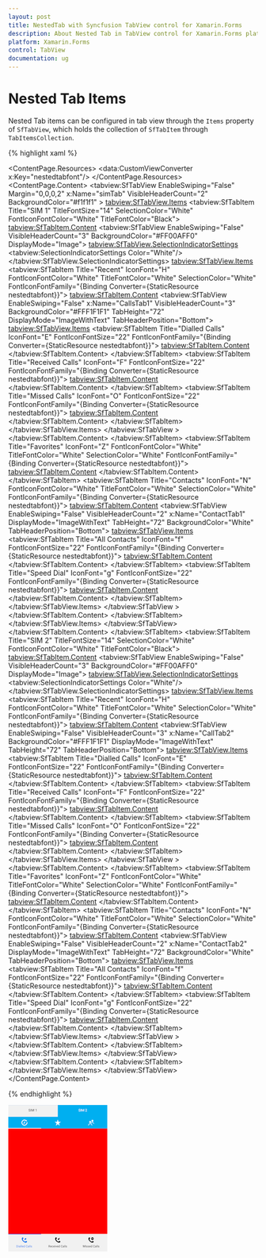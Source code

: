 ```yaml
---
layout: post
title: NestedTab with Syncfusion TabView control for Xamarin.Forms 
description: About Nested Tab in TabView control for Xamarin.Forms platform
platform: Xamarin.Forms
control: TabView
documentation: ug
---
```


# Nested Tab Items

Nested Tab items can be configured in tab view through the `Items` property of `SfTabView`, which holds the collection of `SfTabItem` through `TabItemsCollection`.

{% highlight xaml %}

<ContentPage xmlns="http://xamarin.com/schemas/2014/forms"
             xmlns:x="http://schemas.microsoft.com/winfx/2009/xaml" 
             xmlns:local="clr-namespace:TabViewAutomationSample;assembly=TabViewAutomationSample"
             xmlns:tabview="clr-namespace:Syncfusion.XForms.TabView;assembly=Syncfusion.SfTabView.XForms"
             BackgroundColor="#2196F3" x:Name="root"
             xmlns:data="clr-namespace:TabViewAutomationSample"
             x:Class="TabViewAutomationSample.SBNestedTab">
    <ContentPage.Resources>
        <ResourceDictionary>
            <OnPlatform x:TypeArguments="x:String" x:Key="fontfamily" iOS="NestedTab" Android="NestedTab.ttf" />
            <OnPlatform x:TypeArguments="x:String" x:Key="controlfontfamily" iOS="NestedTab" Android="NestedTab.ttf#NestedTab" />
            <data:CustomViewConverter x:Key="nestedtabfont"/>
        </ResourceDictionary>
    </ContentPage.Resources>
    <ContentPage.Content>
        <Grid BackgroundColor="White">
            <tabview:SfTabView EnableSwiping="False"
                               Margin="0,0,0,2" 
                               x:Name="simTab"
                               VisibleHeaderCount="2" 
                               BackgroundColor="#f1f1f1" >
                <tabview:SfTabView.Items>
                    <tabview:SfTabItem Title="SIM 1"
                                       TitleFontSize="14"
                                       SelectionColor="White"
                                       FontIconFontColor="White"
                                       TitleFontColor="Black">
                        <tabview:SfTabItem.Content>
                            <tabview:SfTabView EnableSwiping="False" 
                                               VisibleHeaderCount="3"
                                               BackgroundColor="#FF00AFF0"
                                               DisplayMode="Image">
                                <tabview:SfTabView.SelectionIndicatorSettings>
                                    <tabview:SelectionIndicatorSettings Color="White"/>
                                </tabview:SfTabView.SelectionIndicatorSettings>
                                <tabview:SfTabView.Items>
                                    <tabview:SfTabItem Title="Recent"
                                                       IconFont="H"
                                                       FontIconFontColor="White"
                                                       TitleFontColor="White"
                                                       SelectionColor="White"
                                                       FontIconFontFamily="{Binding Converter={StaticResource nestedtabfont}}">
                                        <tabview:SfTabItem.Content>
                                            <tabview:SfTabView EnableSwiping="False"
                                                               x:Name="CallsTab1" 
                                                               VisibleHeaderCount="3"
                                                               BackgroundColor="#FFF1F1F1"
                                                               TabHeight="72"
                                                               DisplayMode="ImageWithText"
                                                               TabHeaderPosition="Bottom">
                                                <tabview:SfTabView.Items>
                                                    <tabview:SfTabItem Title="Dialled Calls"
                                                                       IconFont="E"
                                                                       FontIconFontSize="22"
                                                                       FontIconFontFamily="{Binding Converter={StaticResource nestedtabfont}}">
                                                        <tabview:SfTabItem.Content>
                                                                              <Grid BackgroundColor="Green" x:Name="FavouritesGrid" />
                                                        </tabview:SfTabItem.Content>
                                                    </tabview:SfTabItem>
                                                    <tabview:SfTabItem Title="Received Calls"
                                                                       IconFont="F"
                                                                       FontIconFontSize="22"
                                                                       FontIconFontFamily="{Binding Converter={StaticResource nestedtabfont}}">
                                                        <tabview:SfTabItem.Content>
                                                             <Grid BackgroundColor="Blue" x:Name="ContactsGrid" />
                                                        </tabview:SfTabItem.Content>
                                                    </tabview:SfTabItem>
                                                    <tabview:SfTabItem Title="Missed Calls"
                                                                       IconFont="O"
                                                                       FontIconFontSize="22"
                                                                       FontIconFontFamily="{Binding Converter={StaticResource nestedtabfont}}">
                                                        <tabview:SfTabItem.Content>
                                                            <Grid BackgroundColor="Olive" x:Name="EmailGrid" />
                                                        </tabview:SfTabItem.Content>
                                                    </tabview:SfTabItem>
                                                </tabview:SfTabView.Items>
                                            </tabview:SfTabView >
                                        </tabview:SfTabItem.Content>
                                    </tabview:SfTabItem>
                                    <tabview:SfTabItem Title="Favorites"
                                                       IconFont="Z"
                                                       FontIconFontColor="White"
                                                       TitleFontColor="White"
                                                       SelectionColor="White"
                                                       FontIconFontFamily="{Binding Converter={StaticResource nestedtabfont}}">
                                        <tabview:SfTabItem.Content>
                                            <Grid BackgroundColor="Green" x:Name="NativeGrid" />
                                        </tabview:SfTabItem.Content>
                                    </tabview:SfTabItem>
                                    <tabview:SfTabItem Title="Contacts"
                                                       IconFont="N"
                                                       FontIconFontColor="White"
                                                       TitleFontColor="White"
                                                       SelectionColor="White"
                                                       FontIconFontFamily="{Binding Converter={StaticResource nestedtabfont}}">
                                        <tabview:SfTabItem.Content>
                                            <tabview:SfTabView EnableSwiping="False" 
                                                               VisibleHeaderCount="2"
                                                               x:Name="ContactTab1"
                                                               DisplayMode="ImageWithText"
                                                               TabHeight="72"
                                                               BackgroundColor="White"
                                                               TabHeaderPosition="Bottom">
                                                <tabview:SfTabView.Items>
                                                    <tabview:SfTabItem Title="All Contacts"
                                                                       IconFont="f"
                                                                       FontIconFontSize="22"
                                                                       FontIconFontFamily="{Binding Converter={StaticResource nestedtabfont}}">
                                                        <tabview:SfTabItem.Content>
                                                            <Grid BackgroundColor="Green" />
                                                        </tabview:SfTabItem.Content>
                                                    </tabview:SfTabItem>
                                                    <tabview:SfTabItem Title="Speed Dial"
                                                                       IconFont="g"
                                                                       FontIconFontSize="22"
                                                                       FontIconFontFamily="{Binding Converter={StaticResource nestedtabfont}}">
                                                        <tabview:SfTabItem.Content> 
                                                            <Grid BackgroundColor="Olive" />
                                                        </tabview:SfTabItem.Content>
                                                    </tabview:SfTabItem>
                                                </tabview:SfTabView.Items>
                                            </tabview:SfTabView >
                                        </tabview:SfTabItem.Content>
                                    </tabview:SfTabItem>
                                </tabview:SfTabView.Items>
                            </tabview:SfTabView>
                        </tabview:SfTabItem.Content>
                    </tabview:SfTabItem>
                    <tabview:SfTabItem Title="SIM 2"
                                       TitleFontSize="14"
                                       SelectionColor="White"
                                       FontIconFontColor="White"
                                       TitleFontColor="Black">
                        <tabview:SfTabItem.Content>
                            <tabview:SfTabView EnableSwiping="False" 
                                               VisibleHeaderCount="3"
                                               BackgroundColor="#FF00AFF0"
                                               DisplayMode="Image">
                                <tabview:SfTabView.SelectionIndicatorSettings>
                                    <tabview:SelectionIndicatorSettings Color="White"/>
                                </tabview:SfTabView.SelectionIndicatorSettings>
                                <tabview:SfTabView.Items>
                                    <tabview:SfTabItem Title="Recent"
                                                       IconFont="H"
                                                       FontIconFontColor="White"
                                                       TitleFontColor="White"
                                                       SelectionColor="White"
                                                       FontIconFontFamily="{Binding Converter={StaticResource nestedtabfont}}">
                                        <tabview:SfTabItem.Content>
                                            <tabview:SfTabView EnableSwiping="False"
                                                               VisibleHeaderCount="3"
                                                               x:Name="CallTab2"
                                                               BackgroundColor="#FFF1F1F1"
                                                               DisplayMode="ImageWithText"
                                                               TabHeight="72"
                                                               TabHeaderPosition="Bottom">
                                                <tabview:SfTabView.Items>
                                                    <tabview:SfTabItem Title="Dialled Calls"
                                                                       IconFont="E"
                                                                       FontIconFontSize="22"
                                                                       FontIconFontFamily="{Binding Converter={StaticResource nestedtabfont}}">
                                                        <tabview:SfTabItem.Content>
                                                            <Grid BackgroundColor="Red"/>
                                                        </tabview:SfTabItem.Content>
                                                    </tabview:SfTabItem>
                                                    <tabview:SfTabItem Title="Received Calls"
                                                                       IconFont="F"
                                                                       FontIconFontSize="22"
                                                                       FontIconFontFamily="{Binding Converter={StaticResource nestedtabfont}}">
                                                        <tabview:SfTabItem.Content>
                                                          <Grid BackgroundColor="Green"/>
                                                        </tabview:SfTabItem.Content>
                                                    </tabview:SfTabItem>
                                                    <tabview:SfTabItem Title="Missed Calls"
                                                                       IconFont="O"
                                                                       FontIconFontSize="22"
                                                                       FontIconFontFamily="{Binding Converter={StaticResource nestedtabfont}}">
                                                        <tabview:SfTabItem.Content>
                                                            <Grid BackgroundColor="Red"/>
                                                        </tabview:SfTabItem.Content>
                                                    </tabview:SfTabItem>
                                                </tabview:SfTabView.Items>
                                            </tabview:SfTabView >
                                        </tabview:SfTabItem.Content>
                                    </tabview:SfTabItem>
                                    <tabview:SfTabItem Title="Favorites"
                                                       IconFont="Z"
                                                       FontIconFontColor="White"
                                                       TitleFontColor="White"
                                                       SelectionColor="White"
                                                       FontIconFontFamily="{Binding Converter={StaticResource nestedtabfont}}">
                                        <tabview:SfTabItem.Content>
                                            <Grid BackgroundColor="Fuchsia"/>
                                        </tabview:SfTabItem.Content>
                                    </tabview:SfTabItem>
                                    <tabview:SfTabItem Title="Contacts"
                                                       IconFont="N"
                                                       FontIconFontColor="White"
                                                       TitleFontColor="White"
                                                       SelectionColor="White"
                                                       FontIconFontFamily="{Binding Converter={StaticResource nestedtabfont}}">
                                        <tabview:SfTabItem.Content>
                                            <tabview:SfTabView EnableSwiping="False"
                                                               VisibleHeaderCount="2" 
                                                               x:Name="ContactTab2"
                                                               DisplayMode="ImageWithText"
                                                               TabHeight="72"
                                                               BackgroundColor="White"
                                                               TabHeaderPosition="Bottom">
                                                <tabview:SfTabView.Items>
                                                    <tabview:SfTabItem Title="All Contacts"
                                                                       IconFont="f"
                                                                       FontIconFontSize="22"
                                                                       FontIconFontFamily="{Binding Converter={StaticResource nestedtabfont}}">
                                                        <tabview:SfTabItem.Content>
                                                            <Grid BackgroundColor="Fuchsia"/>
                                                        </tabview:SfTabItem.Content>
                                                    </tabview:SfTabItem>
                                                    <tabview:SfTabItem Title="Speed Dial"
                                                                       IconFont="g"
                                                                       FontIconFontSize="22"
                                                                       FontIconFontFamily="{Binding Converter={StaticResource nestedtabfont}}">
                                                        <tabview:SfTabItem.Content>
                                                            <Grid BackgroundColor="Fuchsia"/>
                                                        </tabview:SfTabItem.Content>
                                                    </tabview:SfTabItem>
                                                </tabview:SfTabView.Items>
                                            </tabview:SfTabView >
                                        </tabview:SfTabItem.Content>
                                    </tabview:SfTabItem>
                                </tabview:SfTabView.Items>
                            </tabview:SfTabView>
                        </tabview:SfTabItem.Content>
                    </tabview:SfTabItem>
                </tabview:SfTabView.Items>
            </tabview:SfTabView>
        </Grid>
    </ContentPage.Content>
</ContentPage>

{% endhighlight %}

![NestedTab Image](images/NestedTab/NestedTab.png)
